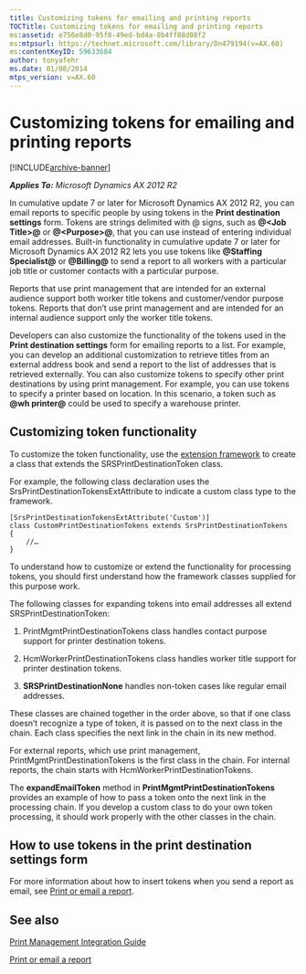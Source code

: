 ```yaml
---
title: Customizing tokens for emailing and printing reports
TOCTitle: Customizing tokens for emailing and printing reports
ms:assetid: e756e8d0-95f8-49ed-bd4a-8b4ff88d08f2
ms:mtpsurl: https://technet.microsoft.com/library/Dn479194(v=AX.60)
ms:contentKeyID: 59633684
author: tonyafehr
ms.date: 01/08/2014
mtps_version: v=AX.60
---
```


# Customizing tokens for emailing and printing reports 


[!INCLUDE[archive-banner](includes/archive-banner.md)]


_**Applies To:** Microsoft Dynamics AX 2012 R2_

In cumulative update 7 or later for Microsoft Dynamics AX 2012 R2, you can email reports to specific people by using tokens in the **Print destination settings** form. Tokens are strings delimited with @ signs, such as **@\<Job Title\>@** or **@\<Purpose\>@**, that you can use instead of entering individual email addresses. Built-in functionality in cumulative update 7 or later for Microsoft Dynamics AX 2012 R2 lets you use tokens like **@Staffing Specialist@** or <strong>@Billing@</strong> to send a report to all workers with a particular job title or customer contacts with a particular purpose.

Reports that use print management that are intended for an external audience support both worker title tokens and customer/vendor purpose tokens. Reports that don’t use print management and are intended for an internal audience support only the worker title tokens.

Developers can also customize the functionality of the tokens used in the **Print destination settings** form for emailing reports to a list. For example, you can develop an additional customization to retrieve titles from an external address book and send a report to the list of addresses that is retrieved externally. You can also customize tokens to specify other print destinations by using print management. For example, you can use tokens to specify a printer based on location. In this scenario, a token such as **@wh printer@** could be used to specify a warehouse printer.

## Customizing token functionality

To customize the token functionality, use the [extension framework](https://blogs.msdn.com/b/ax_gfm_framework_team_blog/archive/2012/11/13/the-microsoft-dynamics-ax-2012-extension-framework-part-1.aspx) to create a class that extends the SRSPrintDestinationToken class.

For example, the following class declaration uses the SrsPrintDestinationTokensExtAttribute to indicate a custom class type to the framework.

    [SrsPrintDestinationTokensExtAttribute('Custom')]
    class CustomPrintDestinationTokens extends SrsPrintDestinationTokens
    {
        //…
    }

To understand how to customize or extend the functionality for processing tokens, you should first understand how the framework classes supplied for this purpose work.

The following classes for expanding tokens into email addresses all extend SRSPrintDestinationToken:

1.  PrintMgmtPrintDestinationTokens class handles contact purpose support for printer destination tokens.

2.  HcmWorkerPrintDestinationTokens class handles worker title support for printer destination tokens.

3.  **SRSPrintDestinationNone** handles non-token cases like regular email addresses.

These classes are chained together in the order above, so that if one class doesn’t recognize a type of token, it is passed on to the next class in the chain. Each class specifies the next link in the chain in its new method.

For external reports, which use print management, PrintMgmtPrintDestinationTokens is the first class in the chain. For internal reports, the chain starts with HcmWorkerPrintDestinationTokens.

The **expandEmailToken** method in **PrintMgmtPrintDestinationTokens** provides an example of how to pass a token onto the next link in the processing chain. If you develop a custom class to do your own token processing, it should work properly with the other classes in the chain.

## How to use tokens in the print destination settings form

For more information about how to insert tokens when you send a report as email, see [Print or email a report](print-or-email-a-report.md).

## See also

[Print Management Integration Guide](print-management-integration-guide.md)

[Print or email a report](print-or-email-a-report.md)


